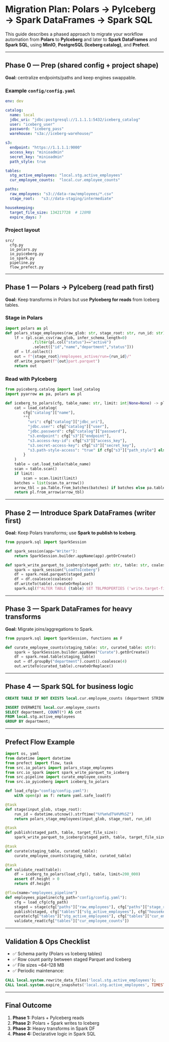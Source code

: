 # Migration Plan: Polars → PyIceberg → Spark DataFrames → Spark SQL

This guide describes a phased approach to migrate your workflow automation from **Polars** to **PyIceberg** and later to **Spark DataFrames** and **Spark SQL**, using **MinIO**, **PostgreSQL (Iceberg catalog)**, and **Prefect**.

---

## Phase 0 — Prep (shared config + project shape)

**Goal:** centralize endpoints/paths and keep engines swappable.

### Example `config/config.yaml`
```yaml
env: dev

catalog:
  name: local
  jdbc_uri: "jdbc:postgresql://1.1.1.1:5432/iceberg_catalog"
  user: "iceberg_user"
  password: "iceberg_pass"
  warehouse: "s3a://iceberg-warehouse/"

s3:
  endpoint: "https://1.1.1.1:9000"
  access_key: "minioadmin"
  secret_key: "minioadmin"
  path_style: true

tables:
  stg_active_employees: "local.stg.active_employees"
  cur_employee_counts:  "local.cur.employee_counts"

paths:
  raw_employees: "s3://data-raw/employees/*.csv"
  stage_root:   "s3://data-staging/intermediate"

housekeeping:
  target_file_size: 134217728  # 128MB
  expire_days: 7
```

### Project layout
```
src/
  cfg.py
  io_polars.py
  io_pyiceberg.py
  io_spark.py
  pipeline.py
  flow_prefect.py
```

---

## Phase 1 — Polars → PyIceberg (read path first)

**Goal:** Keep transforms in Polars but use **PyIceberg for reads** from Iceberg tables.

### Stage in Polars
```python
import polars as pl
def polars_stage_employees(raw_glob: str, stage_root: str, run_id: str) -> str:
    lf = (pl.scan_csv(raw_glob, infer_schema_length=0)
            .filter(pl.col("status")=="active")
            .select(["id","name","department","status"]))
    df = lf.collect()
    out = f"{stage_root}/employees_active/run={run_id}/"
    df.write_parquet(f"{out}part.parquet")
    return out
```

### Read with PyIceberg
```python
from pyiceberg.catalog import load_catalog
import pyarrow as pa, polars as pl

def iceberg_to_polars(cfg, table_name: str, limit: int|None=None) -> pl.DataFrame:
    cat = load_catalog(
        cfg["catalog"]["name"],
        **{
          "uri": cfg["catalog"]["jdbc_uri"],
          "jdbc.user": cfg["catalog"]["user"],
          "jdbc.password": cfg["catalog"]["password"],
          "s3.endpoint": cfg["s3"]["endpoint"],
          "s3.access-key-id": cfg["s3"]["access_key"],
          "s3.secret-access-key": cfg["s3"]["secret_key"],
          "s3.path-style-access": "true" if cfg["s3"]["path_style"] else "false",
        }
    )
    table = cat.load_table(table_name)
    scan = table.scan()
    if limit:
        scan = scan.limit(limit)
    batches = list(scan.to_arrow())
    arrow_tbl = pa.Table.from_batches(batches) if batches else pa.table({})
    return pl.from_arrow(arrow_tbl)
```

---

## Phase 2 — Introduce Spark DataFrames (writer first)

**Goal:** Keep Polars transforms; use **Spark to publish to Iceberg**.

```python
from pyspark.sql import SparkSession

def spark_session(app="Writer"):
    return SparkSession.builder.appName(app).getOrCreate()

def spark_write_parquet_to_iceberg(staged_path: str, table: str, coalesce: int = 8, target_file_size=134_217_728):
    spark = spark_session("LoadToIceberg")
    df = spark.read.parquet(staged_path)
    df = df.coalesce(coalesce)
    df.writeTo(table).createOrReplace()
    spark.sql(f"ALTER TABLE {table} SET TBLPROPERTIES ('write.target-file-size-bytes'='{target_file_size}')")
```

---

## Phase 3 — Spark DataFrames for heavy transforms

**Goal:** Migrate joins/aggregations to Spark.

```python
from pyspark.sql import SparkSession, functions as F

def curate_employee_counts(staging_table: str, curated_table: str):
    spark = SparkSession.builder.appName("Curate").getOrCreate()
    df = spark.read.table(staging_table)
    out = df.groupBy("department").count().coalesce(4)
    out.writeTo(curated_table).createOrReplace()
```

---

## Phase 4 — Spark SQL for business logic

```sql
CREATE TABLE IF NOT EXISTS local.cur.employee_counts (department STRING, cnt BIGINT) USING iceberg;

INSERT OVERWRITE local.cur.employee_counts
SELECT department, COUNT(*) AS cnt
FROM local.stg.active_employees
GROUP BY department;
```

---

## Prefect Flow Example

```python
import os, yaml
from datetime import datetime
from prefect import flow, task
from src.io_polars import polars_stage_employees
from src.io_spark import spark_write_parquet_to_iceberg
from src.pipeline import curate_employee_counts
from src.io_pyiceberg import iceberg_to_polars

def load_cfg(p="config/config.yaml"):
    with open(p) as f: return yaml.safe_load(f)

@task
def stage(input_glob, stage_root):
    run_id = datetime.utcnow().strftime("%Y%m%dT%H%M%SZ")
    return polars_stage_employees(input_glob, stage_root, run_id)

@task
def publish(staged_path, table, target_file_size):
    spark_write_parquet_to_iceberg(staged_path, table, target_file_size=target_file_size)

@task
def curate(staging_table, curated_table):
    curate_employee_counts(staging_table, curated_table)

@task
def validate_read(table):
    df = iceberg_to_polars(load_cfg(), table, limit=200_000)
    assert df.height > 0
    return df.height

@flow(name="employees_pipeline")
def employees_pipeline(cfg_path="config/config.yaml"):
    cfg = load_cfg(cfg_path)
    staged = stage(cfg["paths"]["raw_employees"], cfg["paths"]["stage_root"])
    publish(staged, cfg["tables"]["stg_active_employees"], cfg["housekeeping"]["target_file_size"])
    curate(cfg["tables"]["stg_active_employees"], cfg["tables"]["cur_employee_counts"])
    validate_read(cfg["tables"]["cur_employee_counts"])
```

---

## Validation & Ops Checklist

- ✅ Schema parity (Polars vs Iceberg tables)
- ✅ Row count parity between staged Parquet and Iceberg
- ✅ File sizes ~64–128 MB
- ✅ Periodic maintenance:
```sql
CALL local.system.rewrite_data_files('local.stg.active_employees');
CALL local.system.expire_snapshots('local.stg.active_employees', TIMESTAMP 'now' - INTERVAL '7' DAY);
```

---

## Final Outcome

1. **Phase 1:** Polars + PyIceberg reads  
2. **Phase 2:** Polars + Spark writes to Iceberg  
3. **Phase 3:** Heavy transforms in Spark DF  
4. **Phase 4:** Declarative logic in Spark SQL
